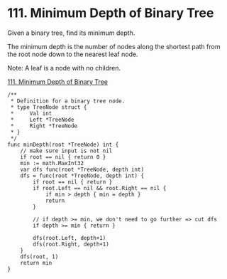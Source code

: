 # 111. Minimum Depth of Binary Tree

Given a binary tree, find its minimum depth.

The minimum depth is the number of nodes along the shortest path from the root node down to the nearest leaf node.

Note: A leaf is a node with no children.

[111. Minimum Depth of Binary Tree](https://leetcode.com/problems/minimum-depth-of-binary-tree/)


```golang
/**
 * Definition for a binary tree node.
 * type TreeNode struct {
 *     Val int
 *     Left *TreeNode
 *     Right *TreeNode
 * }
 */
func minDepth(root *TreeNode) int {
    // make sure input is not nil
    if root == nil { return 0 }
    min := math.MaxInt32
    var dfs func(root *TreeNode, depth int)
    dfs = func(root *TreeNode, depth int) {
        if root == nil { return }
        if root.Left == nil && root.Right == nil {
            if min > depth { min = depth }
            return
        }
        
        // if depth >= min, we don't need to go further => cut dfs
        if depth >= min { return }
        
        dfs(root.Left, depth+1)
        dfs(root.Right, depth+1)
    }
    dfs(root, 1)
    return min
}
```

